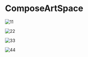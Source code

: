 # ComposeArtSpace

![11](https://github.com/youssefahmed55/ComposeArtSpace/assets/99625111/47861145-52ae-4244-849f-95a0fbb8e331)


![22](https://github.com/youssefahmed55/ComposeArtSpace/assets/99625111/f9a46d0e-0160-4d92-b08c-b00bf8b88ada)


![33](https://github.com/youssefahmed55/ComposeArtSpace/assets/99625111/cc7f0773-10e5-429f-a1da-bb641c379e9d)


![44](https://github.com/youssefahmed55/ComposeArtSpace/assets/99625111/9a729411-9c38-42dd-8388-bc91e7493ff5)



